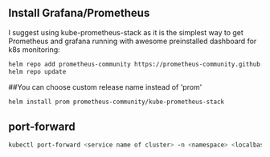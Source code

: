 ## Install Grafana/Prometheus

I suggest using kube-prometheus-stack as it is the simplest way to get Prometheus and grafana running with awesome preinstalled dashboard for k8s monitoring:

```bash
helm repo add prometheus-community https://prometheus-community.github.io/helm-charts
helm repo update
```
##You can choose custom release name instead of 'prom'
```bash
helm install prom prometheus-community/kube-prometheus-stack
```
## port-forward

```bash
kubectl port-forward <service name of cluster> -n <namespace> <localbase port>:<inside cluster port>

```
